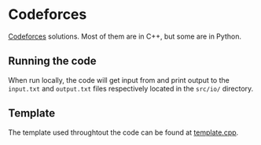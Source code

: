 # Codeforces
[Codeforces](https://codeforces.com) solutions. Most of them are in C++, but some are in Python.
 
 ## Running the code
 When run locally, the code will get input from and print output to the `input.txt` and `output.txt` files respectively located in the `src/io/` directory.
 
 ## Template
 The template used throughtout the code can be found at [template.cpp](template.cpp).
